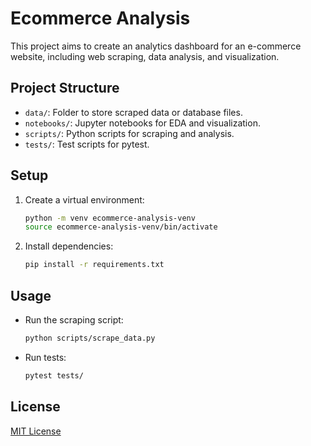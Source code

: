 # Ecommerce Analysis

This project aims to create an analytics dashboard for an e-commerce website, including web scraping, data analysis, and visualization.

## Project Structure
- `data/`: Folder to store scraped data or database files.
- `notebooks/`: Jupyter notebooks for EDA and visualization.
- `scripts/`: Python scripts for scraping and analysis.
- `tests/`: Test scripts for pytest.

## Setup
1. Create a virtual environment:
    ```bash
    python -m venv ecommerce-analysis-venv
    source ecommerce-analysis-venv/bin/activate
    ```

2. Install dependencies:
    ```bash
    pip install -r requirements.txt
    ```

## Usage
- Run the scraping script:
    ```bash
    python scripts/scrape_data.py
    ```

- Run tests:
    ```bash
    pytest tests/
    ```

## License
[MIT License](LICENSE)
